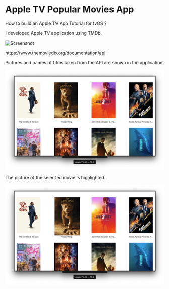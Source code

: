 # Apple TV Popular Movies App

How to build an Apple TV App Tutorial for tvOS ?

I developed Apple TV application using TMDb.

![Screenshot](db.png)

https://www.themoviedb.org/documentation/api

Pictures and names of films taken from the API are shown in the application.

![Screenshot](main.png)

The picture of the selected movie is highlighted.

![Screenshot](focus.png)



